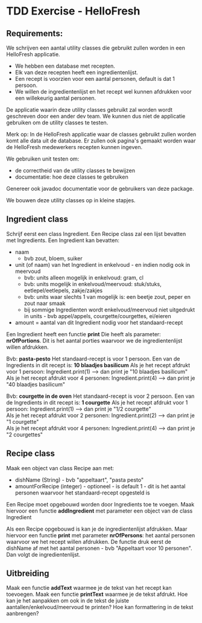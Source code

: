 # TDD Exercise - HelloFresh

## Requirements:

We schrijven een aantal utility classes die gebruikt zullen worden in een HelloFresh applicatie.

* We hebben een database met recepten.
* Elk van deze recepten heeft een ingredientenlijst.
* Een recept is voorzien voor een aantal personen, default is dat 1 persoon.
* We willen de ingredientenlijst en het recept wel kunnen afdrukken voor een willekeurig aantal personen.

De applicatie waarin deze utility classes gebruikt zal worden wordt geschreven door een ander dev team. We kunnen dus
niet de applicatie gebruiken om de utility classes te testen.

Merk op: In de HelloFresh applicatie waar de classes gebruikt zullen worden komt alle data uit de database.
Er zullen ook pagina's gemaakt worden waar de HelloFresh medewerkers recepten kunnen ingeven.   

We gebruiken unit testen om:

* de correctheid van de utility classes te bewijzen
* documentatie: hoe deze classes te gebruiken

Genereer ook javadoc documentatie voor de gebruikers van deze package.

We bouwen deze utility classes op in kleine stapjes.

## Ingredient class

Schrijf eerst een class Ingredient. Een Recipe class zal een lijst bevatten met Ingredients. Een Ingredient kan
bevatten:

* naam
  * bvb zout, bloem, suiker
* unit (of naam) van het Ingredient in enkelvoud - en indien nodig ook in meervoud
  * bvb: units alleen mogelijk in enkelvoud: gram, cl
  * bvb: units mogelijk in enkelvoud/meervoud: stuk/stuks, eetlepel/eetlepels, zakje/zakjes
  * bvb: units waar slechts 1 van mogelijk is: een beetje zout, peper en zout naar smaak
  * bij sommige Ingredienten wordt enkelvoud/meervoud niet uitgedrukt in units - bvb appel/appels,
    courgette/courgettes, ei/eieren
* amount = aantal van dit Ingredient nodig voor het standaard-recept

Een Ingredient heeft een functie **print**
Die heeft als parameter: **nrOfPortions**. 
Dit is het aantal porties waarvoor we de ingredientenlijst willen afdrukken. 

Bvb: **pasta-pesto** 
Het standaard-recept is voor 1 persoon. 
Een van de Ingredients in dit recept is: **10 blaadjes basilicum** 
Als je het recept afdrukt voor 1 persoon: Ingredient.print(1) --> dan print je "10 blaadjes basilicum"     
Als je het recept afdrukt voor 4 personen: Ingredient.print(4) --> dan print je "40 blaadjes basilicum"

Bvb: **courgette in de oven**
Het standaard-recept is voor 2 persoon.
Een van de Ingredients in dit recept is: **1 courgette**
Als je het recept afdrukt voor 1 persoon: Ingredient.print(1) --> dan print je "1/2 courgette"     
Als je het recept afdrukt voor 2 personen: Ingredient.print(2) --> dan print je "1 courgette"     
Als je het recept afdrukt voor 4 personen: Ingredient.print(4) --> dan print je "2 courgettes"


## Recipe class

Maak een object van class Recipe aan met: 
* dishName (String) - bvb "appeltaart", "pasta pesto" 
* amountForRecipe (integer) - optioneel - is default 1 - dit is het aantal personen waarvoor het standaard-recept opgesteld is

Een Recipe moet opgebouwd worden door Ingredients toe te voegen.
Maak hiervoor een functie **addIngredient** met parameter een object van de class Ingredient

Als een Recipe opgebouwd is kan je de ingredientenlijst afdrukken. 
Maar hiervoor een functie **print** met parameter **nrOfPersons**: het aantal personen waarvoor we het recept willen afdrukken. 
De functie druk eerst de dishName af met het aantal personen - bvb "Appeltaart voor 10 personen". 
Dan volgt de ingredientenlijst. 

## Uitbreiding 
Maak een functie **addText** waarmee je de tekst van het recept kan toevoegen. 
Maak een functie **printText** waarmee je de tekst afdrukt. 
Hoe kan je het aanpakken om ook in de tekst de juiste aantallen/enkelvoud/meervoud te printen? 
Hoe kan formattering in de tekst aanbrengen? 

